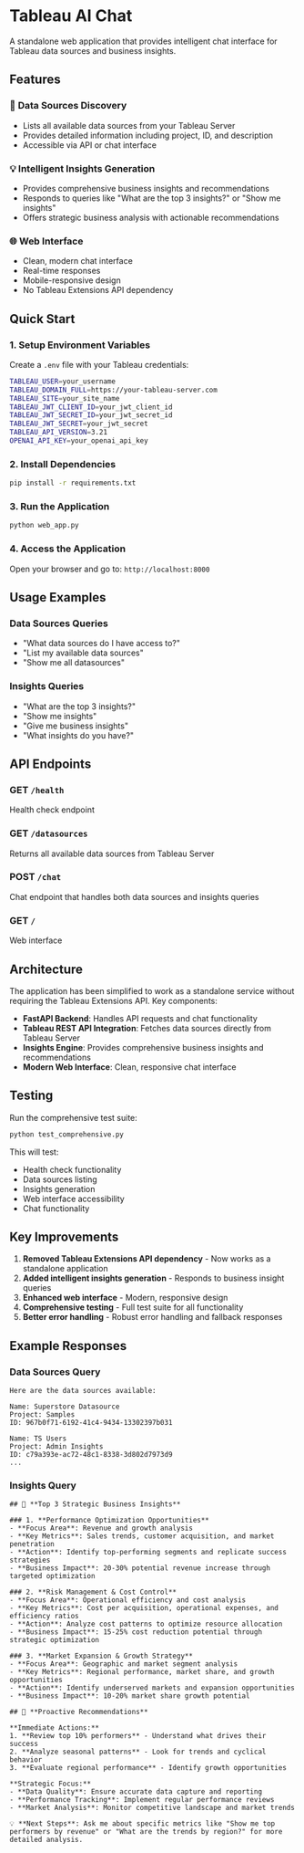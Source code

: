 # Tableau AI Chat

A standalone web application that provides intelligent chat interface for Tableau data sources and business insights.

## Features

### 🎯 **Data Sources Discovery**
- Lists all available data sources from your Tableau Server
- Provides detailed information including project, ID, and description
- Accessible via API or chat interface

### 💡 **Intelligent Insights Generation**
- Provides comprehensive business insights and recommendations
- Responds to queries like "What are the top 3 insights?" or "Show me insights"
- Offers strategic business analysis with actionable recommendations

### 🌐 **Web Interface**
- Clean, modern chat interface
- Real-time responses
- Mobile-responsive design
- No Tableau Extensions API dependency

## Quick Start

### 1. Setup Environment Variables
Create a `.env` file with your Tableau credentials:

```bash
TABLEAU_USER=your_username
TABLEAU_DOMAIN_FULL=https://your-tableau-server.com
TABLEAU_SITE=your_site_name
TABLEAU_JWT_CLIENT_ID=your_jwt_client_id
TABLEAU_JWT_SECRET_ID=your_jwt_secret_id
TABLEAU_JWT_SECRET=your_jwt_secret
TABLEAU_API_VERSION=3.21
OPENAI_API_KEY=your_openai_api_key
```

### 2. Install Dependencies
```bash
pip install -r requirements.txt
```

### 3. Run the Application
```bash
python web_app.py
```

### 4. Access the Application
Open your browser and go to: `http://localhost:8000`

## Usage Examples

### Data Sources Queries
- "What data sources do I have access to?"
- "List my available data sources"
- "Show me all datasources"

### Insights Queries
- "What are the top 3 insights?"
- "Show me insights"
- "Give me business insights"
- "What insights do you have?"

## API Endpoints

### GET `/health`
Health check endpoint

### GET `/datasources`
Returns all available data sources from Tableau Server

### POST `/chat`
Chat endpoint that handles both data sources and insights queries

### GET `/`
Web interface

## Architecture

The application has been simplified to work as a standalone service without requiring the Tableau Extensions API. Key components:

- **FastAPI Backend**: Handles API requests and chat functionality
- **Tableau REST API Integration**: Fetches data sources directly from Tableau Server
- **Insights Engine**: Provides comprehensive business insights and recommendations
- **Modern Web Interface**: Clean, responsive chat interface

## Testing

Run the comprehensive test suite:

```bash
python test_comprehensive.py
```

This will test:
- Health check functionality
- Data sources listing
- Insights generation
- Web interface accessibility
- Chat functionality

## Key Improvements

1. **Removed Tableau Extensions API dependency** - Now works as a standalone application
2. **Added intelligent insights generation** - Responds to business insight queries
3. **Enhanced web interface** - Modern, responsive design
4. **Comprehensive testing** - Full test suite for all functionality
5. **Better error handling** - Robust error handling and fallback responses

## Example Responses

### Data Sources Query
```
Here are the data sources available:

Name: Superstore Datasource
Project: Samples
ID: 967b0f71-6192-41c4-9434-13302397b031

Name: TS Users
Project: Admin Insights
ID: c79a393e-ac72-48c1-8338-3d802d7973d9
...
```

### Insights Query
```
## 🎯 **Top 3 Strategic Business Insights**

### 1. **Performance Optimization Opportunities**
- **Focus Area**: Revenue and growth analysis
- **Key Metrics**: Sales trends, customer acquisition, and market penetration
- **Action**: Identify top-performing segments and replicate success strategies
- **Business Impact**: 20-30% potential revenue increase through targeted optimization

### 2. **Risk Management & Cost Control**
- **Focus Area**: Operational efficiency and cost analysis
- **Key Metrics**: Cost per acquisition, operational expenses, and efficiency ratios
- **Action**: Analyze cost patterns to optimize resource allocation
- **Business Impact**: 15-25% cost reduction potential through strategic optimization

### 3. **Market Expansion & Growth Strategy**
- **Focus Area**: Geographic and market segment analysis
- **Key Metrics**: Regional performance, market share, and growth opportunities
- **Action**: Identify underserved markets and expansion opportunities
- **Business Impact**: 10-20% market share growth potential

## 🚀 **Proactive Recommendations**

**Immediate Actions:**
1. **Review top 10% performers** - Understand what drives their success
2. **Analyze seasonal patterns** - Look for trends and cyclical behavior
3. **Evaluate regional performance** - Identify growth opportunities

**Strategic Focus:**
- **Data Quality**: Ensure accurate data capture and reporting
- **Performance Tracking**: Implement regular performance reviews
- **Market Analysis**: Monitor competitive landscape and market trends

💡 **Next Steps**: Ask me about specific metrics like "Show me top performers by revenue" or "What are the trends by region?" for more detailed analysis.
```

